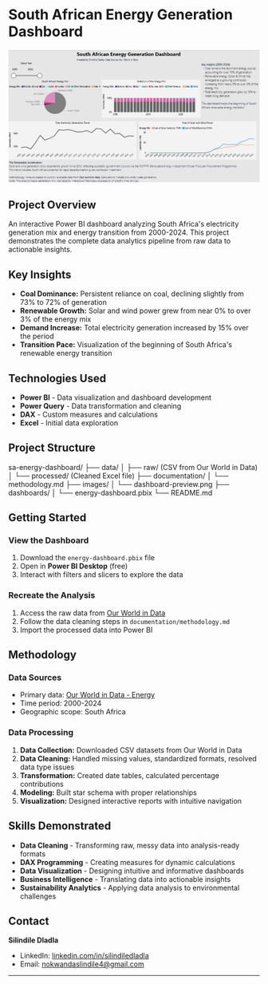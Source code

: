 # South African Energy Generation Dashboard

![Power BI Dashboard](images/dashboard-preview.png)

## Project Overview

An interactive Power BI dashboard analyzing South Africa's electricity generation mix and energy transition from 2000-2024. This project demonstrates the complete data analytics pipeline from raw data to actionable insights.

## Key Insights

- **Coal Dominance:** Persistent reliance on coal, declining slightly from 73% to 72% of generation
- **Renewable Growth:** Solar and wind power grew from near 0% to over 3% of the energy mix
- **Demand Increase:** Total electricity generation increased by 15% over the period
- **Transition Pace:** Visualization of the beginning of South Africa's renewable energy transition

## Technologies Used

- **Power BI** - Data visualization and dashboard development
- **Power Query** - Data transformation and cleaning
- **DAX** - Custom measures and calculations
- **Excel** - Initial data exploration

## Project Structure

sa-energy-dashboard/
├── data/
│   ├── raw/ (CSV from Our World in Data)
│   └── processed/ (Cleaned Excel file)
├── documentation/
│   └── methodology.md 
├── images/
│   └── dashboard-preview.png
├── dashboards/ 
│   └── energy-dashboard.pbix
└── README.md

## Getting Started

### View the Dashboard
1. Download the `energy-dashboard.pbix` file
2. Open in **Power BI Desktop** (free)
3. Interact with filters and slicers to explore the data

### Recreate the Analysis
1. Access the raw data from [Our World in Data](https://ourworldindata.org/energy)
2. Follow the data cleaning steps in `documentation/methodology.md`
3. Import the processed data into Power BI

## Methodology

### Data Sources
- Primary data: [Our World in Data - Energy](https://ourworldindata.org/energy)
- Time period: 2000-2024
- Geographic scope: South Africa

### Data Processing
1. **Data Collection:** Downloaded CSV datasets from Our World in Data
2. **Data Cleaning:** Handled missing values, standardized formats, resolved data type issues
3. **Transformation:** Created date tables, calculated percentage contributions
4. **Modeling:** Built star schema with proper relationships
5. **Visualization:** Designed interactive reports with intuitive navigation

## Skills Demonstrated

- **Data Cleaning** - Transforming raw, messy data into analysis-ready formats
- **DAX Programming** - Creating measures for dynamic calculations
- **Data Visualization** - Designing intuitive and informative dashboards
- **Business Intelligence** - Translating data into actionable insights
- **Sustainability Analytics** - Applying data analysis to environmental challenges

## Contact

**Silindile Dladla**
- LinkedIn: [linkedin.com/in/silindiledladla](https://www.linkedin.com/in/silindiledladla/)
- Email: nokwandaslindile4@gmail.com

---

